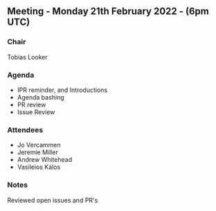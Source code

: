 ## Meeting - Monday 21th February 2022 - (6pm UTC)

### Chair

Tobias Looker

### Agenda

- IPR reminder, and Introductions
- Agenda bashing
- PR review
- Issue Review

### Attendees
- Jo Vercammen
- Jeremie Miller
- Andrew Whitehead
- Vasileios Kalos

### Notes

Reviewed open issues and PR's
